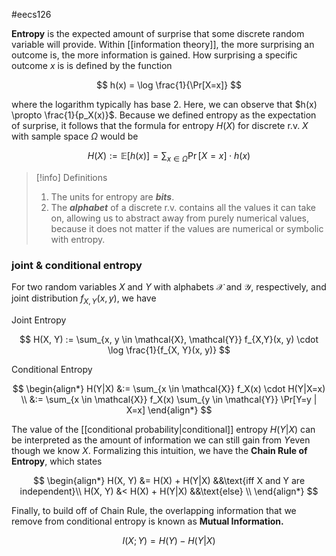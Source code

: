 #eecs126 

**Entropy** is the expected amount of surprise that some discrete random variable will provide. Within [[information theory]], the more surprising an outcome is, the more information is gained. How surprising a specific outcome $x$ is is defined by the function

$$ h(x) = \log \frac{1}{\Pr[X=x]} $$

where the logarithm typically has base 2. Here, we can observe that $h(x) \propto \frac{1}{p_X(x)}$. Because we defined entropy as the expectation of surprise, it follows that the formula for entropy $H(X)$ for discrete r.v. $X$ with sample space $\Omega$ would be

$$ H(X) := \mathbb{E}[h(x)] = \sum_{x \in \Omega} \Pr[X=x] \cdot h(x) $$

>[!info] Definitions
>1. The units for entropy are ***bits***.
>2. The _**alphabet**_ of a discrete r.v. contains all the values it can take on, allowing us to abstract away from purely numerical values, because it does not matter if the values are numerical or symbolic with entropy.

### joint & conditional entropy

For two random variables $X$ and $Y$ with alphabets $\mathcal{X}$ and $\mathcal{Y}$, respectively, and joint distribution $f_{X,Y}(x, y)$, we have

Joint Entropy

$$ H(X, Y) := \sum_{x, y \in \mathcal{X}, \mathcal{Y}} f_{X,Y}(x, y) \cdot \log \frac{1}{f_{X, Y}(x, y)} $$

Conditional Entropy

$$ \begin{align*} H(Y|X) &:= \sum_{x \in \mathcal{X}} f_X(x) \cdot H(Y|X=x) \\ &:= \sum_{x \in \mathcal{X}} f_X(x) \sum_{y \in \mathcal{Y}} \Pr[Y=y | X=x] \end{align*} $$

The value of the [[conditional probability|conditional]] entropy $H(Y|X)$ can be interpreted as the amount of information we can still gain from $Y$even though we know $X$. Formalizing this intuition, we have the **Chain Rule of Entropy**, which states

$$ \begin{align*} H(X, Y) &= H(X) + H(Y|X) &&\text{iff X and Y are independent}\\ H(X, Y) &< H(X) + H(Y|X) &&\text{else} \\ \end{align*} $$

Finally, to build off of Chain Rule, the overlapping information that we remove from conditional entropy is known as **Mutual Information.**

$$ I(X;Y) = H(Y) - H(Y|X) $$
